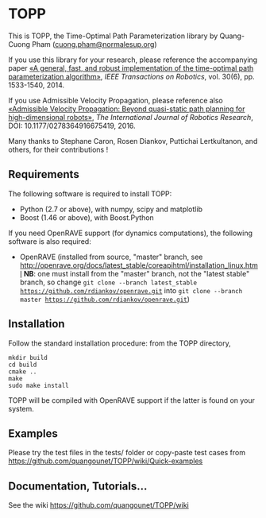 TOPP
====

This is TOPP, the Time-Optimal Path Parameterization library by Quang-Cuong Pham (cuong.pham@normalesup.org)

If you use this library for your research, please reference the accompanying paper [«A general, fast, and robust implementation of the time-optimal path parameterization algorithm»](http://ieeexplore.ieee.org/document/6895310/), *IEEE Transactions on Robotics*, vol. 30(6), pp. 1533-1540, 2014.

If you use Admissible Velocity Propagation, please reference also [«Admissible Velocity Propagation: Beyond quasi-static path planning for high-dimensional robots»](http://journals.sagepub.com/doi/full/10.1177/0278364916675419), *The International Journal of Robotics Research*, DOI: 10.1177/0278364916675419, 2016.

Many thanks to Stephane Caron, Rosen Diankov, Puttichai Lertkultanon, and others, for their contributions !

Requirements 
------------

The following software is required to install TOPP:

- Python (2.7 or above), with numpy, scipy and matplotlib
- Boost (1.46 or above), with Boost.Python

If you need OpenRAVE support (for dynamics computations), the following software is also required:

- OpenRAVE (installed from source, "master" branch, see http://openrave.org/docs/latest_stable/coreapihtml/installation_linux.html **NB**: one must install from the "master" branch, not the "latest stable" branch, so change <code>git clone --branch latest_stable https://github.com/rdiankov/openrave.git</code> into <code>git clone --branch master https://github.com/rdiankov/openrave.git</code>)

Installation
------------

Follow the standard installation procedure: from the TOPP directory,
  
    mkdir build
    cd build
    cmake ..
    make
    sudo make install

TOPP will be compiled with OpenRAVE support if the latter is found on your system.

Examples
--------

Please try the test files in the tests/ folder or copy-paste test cases from https://github.com/quangounet/TOPP/wiki/Quick-examples

Documentation, Tutorials...
---------------------------

See the wiki https://github.com/quangounet/TOPP/wiki
